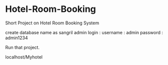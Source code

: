 # Hotel-Room-Booking
Short Project on Hotel Room Booking System

create database name as sangril
admin login :
username : admin
password : admin1234

Run that project.

localhost/Myhotel
